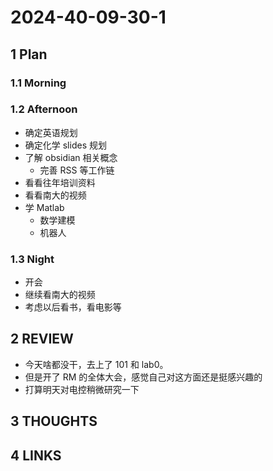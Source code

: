 # 2024-40-09-30-1

## 1 Plan

### 1.1 Morning

### 1.2 Afternoon

- 确定英语规划
- 确定化学 slides 规划
- 了解 obsidian 相关概念
	- 完善 RSS 等工作链
- 看看往年培训资料
- 看看南大的视频
- 学 Matlab
	- 数学建模
	- 机器人

### 1.3 Night

- 开会
- 继续看南大的视频
- 考虑以后看书，看电影等

## 2 REVIEW

- 今天啥都没干，去上了 101 和 lab0。
- 但是开了 RM 的全体大会，感觉自己对这方面还是挺感兴趣的
- 打算明天对电控稍微研究一下

## 3 THOUGHTS

## 4 LINKS
